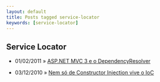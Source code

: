 ```yaml
---
layout: default
title: Posts tagged service-locator
keywords: [service-locator]
---
```

<h2 class="category">Service Locator</h2>
<ul class="posts">
<li>
<p>
<span class="date">01/02/2011</span> &raquo; 
<a href="/blog/asp-net-mvc-3-e-o-dependencyresolver">ASP.NET MVC 3 e o DependencyResolver</a>
</p>
</li> 
<li>
<p>
<span class="date">03/12/2010</span> &raquo; 
<a href="/blog/nem-so-de-constructor-injection-vive-o-ioc">Nem só de Constructor Injection vive o IoC</a>
</p>
</li> 
</ul>
